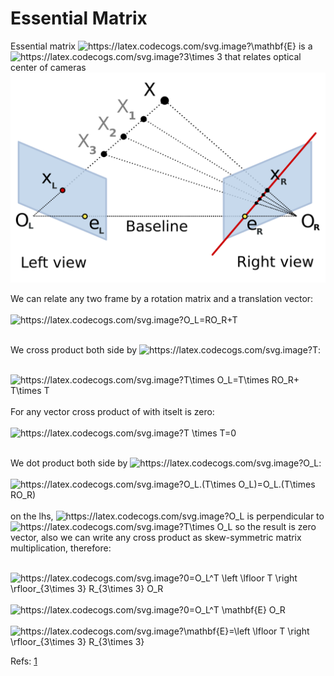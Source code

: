 # Essential Matrix

 Essential matrix <img src="https://latex.codecogs.com/svg.image?\mathbf{E}" title="https://latex.codecogs.com/svg.image?\mathbf{E}" /> is a <img src="https://latex.codecogs.com/svg.image?3\times&space;3&space;" title="https://latex.codecogs.com/svg.image?3\times 3 " /> that relates optical center of cameras
<img src="images/Epipolar_geometry.svg" />

We can relate any two frame by a rotation matrix and a translation vector:
<br/>
<br/>
<img src="https://latex.codecogs.com/svg.image?O_L=RO_R&plus;T&space;" title="https://latex.codecogs.com/svg.image?O_L=RO_R+T " />
<br/>
<br/>

We cross product both side by <img src="https://latex.codecogs.com/svg.image?T" title="https://latex.codecogs.com/svg.image?T" />:
<br/>
<br/>

<img src="https://latex.codecogs.com/svg.image?T\times&space;O_L=T\times&space;RO_R&plus;&space;T\times&space;T&space;" title="https://latex.codecogs.com/svg.image?T\times O_L=T\times RO_R+ T\times T " />

<br/>
<br/>
For any vector cross product of with itselt is zero:
<br/>
<br/>
<img src="https://latex.codecogs.com/svg.image?T&space;\times&space;T=0" title="https://latex.codecogs.com/svg.image?T \times T=0" />
<br/>
<br/>

We dot product both side by <img src="https://latex.codecogs.com/svg.image?O_L" title="https://latex.codecogs.com/svg.image?O_L" />:
<br/>
<br/>
<img src="https://latex.codecogs.com/svg.image?O_L.(T\times&space;O_L)=O_L.(T\times&space;RO_R)&space;" title="https://latex.codecogs.com/svg.image?O_L.(T\times O_L)=O_L.(T\times RO_R) " />
<br/>
<br/>
on the lhs, <img src="https://latex.codecogs.com/svg.image?O_L" title="https://latex.codecogs.com/svg.image?O_L" />   is perpendicular to <img src="https://latex.codecogs.com/svg.image?T\times&space;O_L &space;" title="https://latex.codecogs.com/svg.image?T\times O_L" />
so the result is zero vector, also we can write any cross product as skew-symmetric matrix multiplication, therefore:
<br/>
<br/>


<img src="https://latex.codecogs.com/svg.image?0=O_L^T&space;&space;\left&space;\lfloor&space;T&space;\right&space;\rfloor_{3\times&space;3}&space;&space;&space;&space;&space;&space;R_{3\times&space;3}&space;O_R&space;" title="https://latex.codecogs.com/svg.image?0=O_L^T \left \lfloor T \right \rfloor_{3\times 3} R_{3\times 3} O_R " />


<br/>
<br/>
<img src="https://latex.codecogs.com/svg.image?0=O_L^T&space;\mathbf{E}&space;O_R&space;&space;" title="https://latex.codecogs.com/svg.image?0=O_L^T \mathbf{E} O_R " />


<br/>
<br/>
<img src="https://latex.codecogs.com/svg.image?\mathbf{E}=\left&space;\lfloor&space;T&space;\right&space;\rfloor_{3\times&space;3}&space;&space;&space;&space;&space;&space;R_{3\times&space;3}" title="https://latex.codecogs.com/svg.image?\mathbf{E}=\left \lfloor T \right \rfloor_{3\times 3} R_{3\times 3}" />


Refs: [1](https://en.wikipedia.org/wiki/Essential_matrix)

